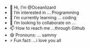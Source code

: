 - 👋 Hi, I’m @Oceanlizard
- 👀 I’m interested in ... Programming 
- 🌱 I’m currently learning ... coding 
- 💞️ I’m looking to collaborate on ...
- 📫 How to reach me ...through Github
- 😄 Pronouns: ... sammy
- ⚡ Fun fact: ...i love you all

<!---
Oceanlizard/Oceanlizard is a ✨ special ✨ repository because its `README.md` (this file) appears on your GitHub profile.
You can click the Preview link to take a look at your changes.
--->
